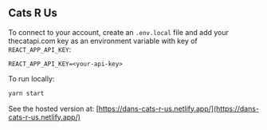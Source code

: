 ## Cats R Us

To connect to your account, create an ```.env.local``` file and add your thecatapi.com key as an environment variable with key of ```REACT_APP_API_KEY```:

```
REACT_APP_API_KEY=<your-api-key>
```

To run locally:

```bash
yarn start
```

See the hosted version at: [https://dans-cats-r-us.netlify.app/](https://dans-cats-r-us.netlify.app/)
